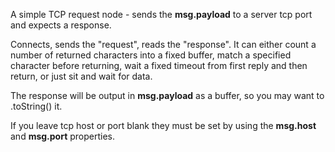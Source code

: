 A simple TCP request node - sends the **msg.payload** to a server tcp port and expects a response.

Connects, sends the "request", reads the "response". It can either count a number of returned characters into a fixed buffer, match a specified character before returning, wait a fixed timeout from first reply and then return, or just sit and wait for data.

The response will be output in **msg.payload** as a buffer, so you may want to .toString() it.

If you leave tcp host or port blank they must be set by using the **msg.host** and **msg.port** properties.